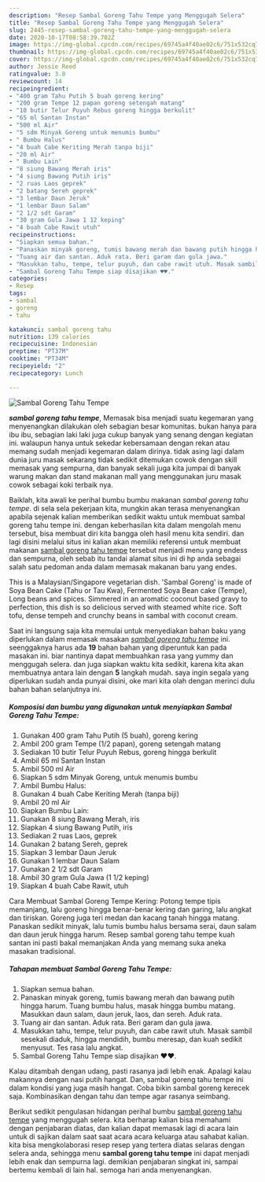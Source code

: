 ```yaml
---
description: "Resep Sambal Goreng Tahu Tempe yang Menggugah Selera"
title: "Resep Sambal Goreng Tahu Tempe yang Menggugah Selera"
slug: 2445-resep-sambal-goreng-tahu-tempe-yang-menggugah-selera
date: 2020-10-17T08:58:39.702Z
image: https://img-global.cpcdn.com/recipes/69745a4f40ae02c6/751x532cq70/sambal-goreng-tahu-tempe-foto-resep-utama.jpg
thumbnail: https://img-global.cpcdn.com/recipes/69745a4f40ae02c6/751x532cq70/sambal-goreng-tahu-tempe-foto-resep-utama.jpg
cover: https://img-global.cpcdn.com/recipes/69745a4f40ae02c6/751x532cq70/sambal-goreng-tahu-tempe-foto-resep-utama.jpg
author: Jessie Reed
ratingvalue: 3.8
reviewcount: 14
recipeingredient:
- "400 gram Tahu Putih 5 buah goreng kering"
- "200 gram Tempe 12 papan goreng setengah matang"
- "10 butir Telur Puyuh Rebus goreng hingga berkulit"
- "65 ml Santan Instan"
- "500 ml Air"
- "5 sdm Minyak Goreng untuk menumis bumbu"
- " Bumbu Halus"
- "4 buah Cabe Keriting Merah tanpa biji"
- "20 ml Air"
- " Bumbu Lain"
- "8 siung Bawang Merah iris"
- "4 siung Bawang Putih iris"
- "2 ruas Laos geprek"
- "2 batang Sereh geprek"
- "3 lembar Daun Jeruk"
- "1 lembar Daun Salam"
- "2 1/2 sdt Garam"
- "30 gram Gula Jawa 1 12 keping"
- "4 buah Cabe Rawit utuh"
recipeinstructions:
- "Siapkan semua bahan."
- "Panaskan minyak goreng, tumis bawang merah dan bawang putih hingga harum. Tuang bumbu halus, masak hingga bumbu matang. Masukkan daun salam, daun jeruk, laos, dan sereh. Aduk rata."
- "Tuang air dan santan. Aduk rata. Beri garam dan gula jawa."
- "Masukkan tahu, tempe, telur puyuh, dan cabe rawit utuh. Masak sambil sesekali diaduk, hingga mendidih, bumbu meresap, dan kuah sedikit menyusut. Tes rasa lalu angkat."
- "Sambal Goreng Tahu Tempe siap disajikan ♥️♥️."
categories:
- Resep
tags:
- sambal
- goreng
- tahu

katakunci: sambal goreng tahu 
nutrition: 139 calories
recipecuisine: Indonesian
preptime: "PT37M"
cooktime: "PT34M"
recipeyield: "2"
recipecategory: Lunch

---
```



![Sambal Goreng Tahu Tempe](https://img-global.cpcdn.com/recipes/69745a4f40ae02c6/751x532cq70/sambal-goreng-tahu-tempe-foto-resep-utama.jpg)

<b><i>sambal goreng tahu tempe</i></b>, Memasak bisa menjadi suatu kegemaran yang menyenangkan dilakukan oleh sebagian besar komunitas. bukan hanya para ibu ibu, sebagian laki laki juga cukup banyak yang senang dengan kegiatan ini. walaupun hanya untuk sekedar kebersamaan dengan rekan atau memang sudah menjadi kegemaran dalam dirinya. tidak asing lagi dalam dunia juru masak sekarang tidak sedikit ditemukan cowok dengan skill memasak yang sempurna, dan banyak sekali juga kita jumpai di banyak warung makan dan stand makanan mall yang menggunakan juru masak cowok sebagai koki terbaik nya.

Baiklah, kita awali ke perihal bumbu bumbu makanan <i>sambal goreng tahu tempe</i>. di sela sela pekerjaan kita, mungkin akan terasa menyenangkan apabila sejenak kalian memberikan sedikit waktu untuk membuat sambal goreng tahu tempe ini. dengan keberhasilan kita dalam mengolah menu tersebut, bisa membuat diri kita bangga oleh hasil menu kita sendiri. dan lagi disini melalui situs ini kalian akan memiliki referensi untuk membuat makanan <u>sambal goreng tahu tempe</u> tersebut menjadi menu yang endess dan sempurna, oleh sebab itu tandai alamat situs ini di hp anda sebagai salah satu pedoman anda dalam memasak makanan baru yang endes.

This is a Malaysian/Singapore vegetarian dish. &#39;Sambal Goreng&#39; is made of Soya Bean Cake (Tahu or Tau Kwa), Fermented Soya Bean cake (Tempe), Long beans and spices. Simmered in an aromatic coconut based gravy to perfection, this dish is so delicious served with steamed white rice. Soft tofu, dense tempeh and crunchy beans in sambal with coconut cream.


Saat ini langsung saja kita memulai untuk menyediakan bahan baku yang diperlukan dalam memasak masakan <u><i>sambal goreng tahu tempe</i></u> ini. seenggaknya harus ada <b>19</b> bahan bahan yang diperuntuk kan pada masakan ini. biar nantinya dapat membuahkan rasa yang yummy dan menggugah selera. dan juga siapkan waktu kita sedikit, karena kita akan membuatnya antara lain dengan <b>5</b> langkah mudah. saya ingin segala yang diperlukan sudah anda punyai disini, oke mari kita olah dengan merinci dulu bahan bahan selanjutnya ini.

<!--inarticleads1-->

##### Komposisi dan bumbu yang digunakan untuk menyiapkan Sambal Goreng Tahu Tempe:

1. Gunakan 400 gram Tahu Putih (5 buah), goreng kering
1. Ambil 200 gram Tempe (1/2 papan), goreng setengah matang
1. Sediakan 10 butir Telur Puyuh Rebus, goreng hingga berkulit
1. Ambil 65 ml Santan Instan
1. Ambil 500 ml Air
1. Siapkan 5 sdm Minyak Goreng, untuk menumis bumbu
1. Ambil  Bumbu Halus:
1. Gunakan 4 buah Cabe Keriting Merah (tanpa biji)
1. Ambil 20 ml Air
1. Siapkan  Bumbu Lain:
1. Gunakan 8 siung Bawang Merah, iris
1. Siapkan 4 siung Bawang Putih, iris
1. Sediakan 2 ruas Laos, geprek
1. Gunakan 2 batang Sereh, geprek
1. Siapkan 3 lembar Daun Jeruk
1. Gunakan 1 lembar Daun Salam
1. Gunakan 2 1/2 sdt Garam
1. Ambil 30 gram Gula Jawa (1 1/2 keping)
1. Siapkan 4 buah Cabe Rawit, utuh


Cara Membuat Sambal Goreng Tempe Kering: Potong tempe tipis memanjang, lalu goreng hingga benar-benar kering dan garing, lalu angkat dan tiriskan. Goreng juga teri medan dan kacang tanah hingga matang. Panaskan sedikit minyak, lalu tumis bumbu halus bersama serai, daun salam dan daun jeruk hingga harum. Resep sambal goreng tahu tempe kuah santan ini pasti bakal memanjakan Anda yang memang suka aneka masakan tradisional. 

<!--inarticleads2-->

##### Tahapan membuat Sambal Goreng Tahu Tempe:

1. Siapkan semua bahan.
1. Panaskan minyak goreng, tumis bawang merah dan bawang putih hingga harum. Tuang bumbu halus, masak hingga bumbu matang. Masukkan daun salam, daun jeruk, laos, dan sereh. Aduk rata.
1. Tuang air dan santan. Aduk rata. Beri garam dan gula jawa.
1. Masukkan tahu, tempe, telur puyuh, dan cabe rawit utuh. Masak sambil sesekali diaduk, hingga mendidih, bumbu meresap, dan kuah sedikit menyusut. Tes rasa lalu angkat.
1. Sambal Goreng Tahu Tempe siap disajikan ♥️♥️.


Kalau ditambah dengan udang, pasti rasanya jadi lebih enak. Apalagi kalau makannya dengan nasi putih hangat. Dan, sambal goreng tahu tempe ini dalam kondisi yang juga masih hangat. Coba bikin sambal goreng kerecek saja. Kombinasikan dengan tahu dan tempe agar rasanya seimbang. 

Berikut sedikit pengulasan hidangan perihal bumbu <u>sambal goreng tahu tempe</u> yang menggugah selera. kita berharap kalian bisa memahami dengan penjabaran diatas, dan kalian dapat memasak lagi di acara lain untuk di sajikan dalam saat saat acara acara keluarga atau sahabat kalian. kita bisa mengkolaborasi resep resep yang tertera diatas selaras dengan selera anda, sehingga menu <b>sambal goreng tahu tempe</b> ini dapat menjadi lebih enak dan sempurna lagi. demikian penjabaran singkat ini, sampai bertemu kembali di lain hal. semoga hari anda menyenangkan.
